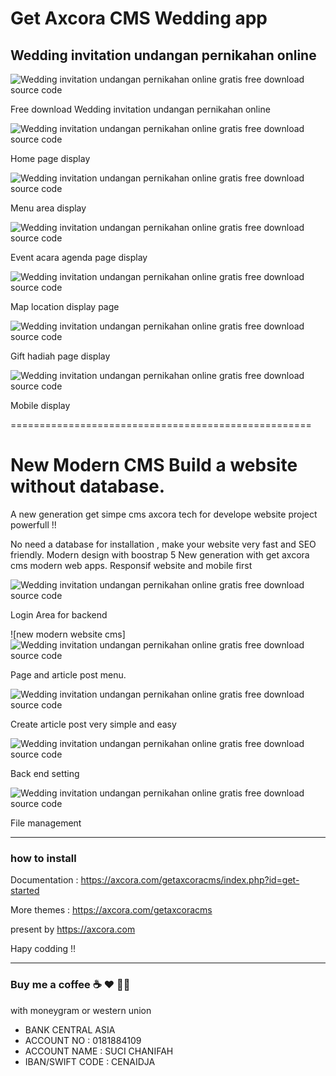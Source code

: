 # Get Axcora CMS Wedding app

## Wedding invitation undangan pernikahan online

![Wedding invitation undangan pernikahan online gratis free download source code](img/undangan%20pernikahan%20online%20free%20download%20gratis%20source%20code%20full%20(1).jpg)

Free download Wedding invitation undangan pernikahan online

![Wedding invitation undangan pernikahan online gratis free download source code](img/undangan%20pernikahan%20online%20free%20download%20gratis%20source%20code%20full%20(1).png)

Home page display

![Wedding invitation undangan pernikahan online gratis free download source code](img/undangan%20pernikahan%20online%20free%20download%20gratis%20source%20code%20full%20(2).png)

Menu area display

![Wedding invitation undangan pernikahan online gratis free download source code](img/undangan%20pernikahan%20online%20free%20download%20gratis%20source%20code%20full%20(3).png)

Event acara agenda page display

![Wedding invitation undangan pernikahan online gratis free download source code](img/undangan%20pernikahan%20online%20free%20download%20gratis%20source%20code%20full%20(4).png)

Map location display page

![Wedding invitation undangan pernikahan online gratis free download source code](img/undangan%20pernikahan%20online%20free%20download%20gratis%20source%20code%20full%20(5).png)

Gift hadiah page display

![Wedding invitation undangan pernikahan online gratis free download source code](img/undangan%20pernikahan%20online%20free%20download%20gratis%20source%20code%20full%20(7).png)

Mobile display
 
====================================================

# New Modern CMS Build a website without database.

A new generation get simpe cms axcora tech for develope website project powerfull !!

No need a database for installation , make your website very fast and SEO friendly.
Modern design with boostrap 5
New generation with get axcora cms modern web apps.
Responsif website and mobile first

![Wedding invitation undangan pernikahan online gratis free download source code](img/login.png)

Login Area for backend

![new modern website cms]![Wedding invitation undangan pernikahan online gratis free download source code](img/post.png)

Page and article post menu.

![Wedding invitation undangan pernikahan online gratis free download source code](img/article.png)

Create article post very simple and easy

![Wedding invitation undangan pernikahan online gratis free download source code](img/setting.png)

Back end setting

![Wedding invitation undangan pernikahan online gratis free download source code](img/file.png)

File management

 -----------------------------------------------------------------
### how to install

Documentation : https://axcora.com/getaxcoracms/index.php?id=get-started

More themes :
https://axcora.com/getaxcoracms

present by https://axcora.com

Hapy codding !!

--------------------------------------------------------------------------------------------------------------------

### Buy me a coffee ☕️ ❤️  ✌🏻 

with moneygram or western union

+ BANK CENTRAL ASIA
+ ACCOUNT NO : 0181884109
+ ACCOUNT NAME : SUCI CHANIFAH
+ IBAN/SWIFT CODE : CENAIDJA

